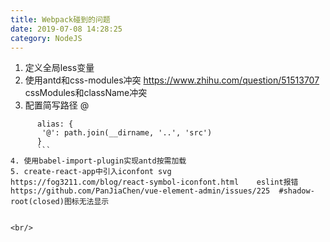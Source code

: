 ```yaml
---
title: Webpack碰到的问题
date: 2019-07-08 14:28:25
category: NodeJS
---
```


1. 定义全局less变量
2. 使用antd和css-modules冲突 https://www.zhihu.com/question/51513707
cssModules和className冲突
3. 配置简写路径 @
```
      alias: {
       '@': path.join(__dirname, '..', 'src')
      }
      ```
4. 使用babel-import-plugin实现antd按需加载  
5. create-react-app中引入iconfont svg
https://fog3211.com/blog/react-symbol-iconfont.html    eslint报错
https://github.com/PanJiaChen/vue-element-admin/issues/225  #shadow-root(closed)图标无法显示


<br/>
